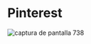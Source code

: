 # Pinterest #

![captura de pantalla 738](https://user-images.githubusercontent.com/32303306/36636453-c701c65a-1995-11e8-911d-359f76099533.png)
